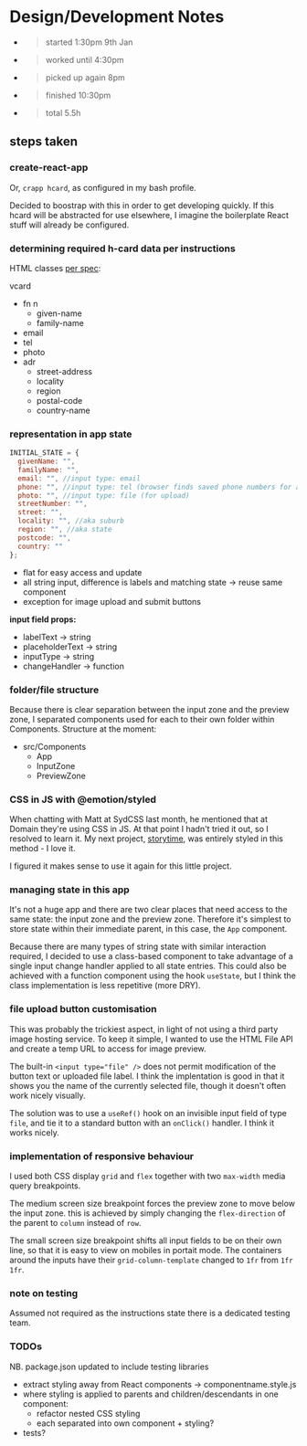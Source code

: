 # Design/Development Notes

- > started 1:30pm 9th Jan
- > worked until 4:30pm
- > picked up again 8pm
- > finished 10:30pm
- > total 5.5h

## steps taken

### **create-react-app**

Or, `crapp hcard`, as configured in my bash profile.

Decided to boostrap with this in order to get developing quickly. If this hcard will be abstracted for use elsewhere, I imagine the boilerplate React stuff will already be configured.

### **determining required h-card data per instructions**

HTML classes [per spec](http://microformats.org/wiki/hcard):

vcard

- fn n
  - given-name
  - family-name
- email
- tel
- photo
- adr
  - street-address
  - locality
  - region
  - postal-code
  - country-name

### **representation in app state**

```js
INITIAL_STATE = {
  givenName: "",
  familyName: "",
  email: "", //input type: email
  phone: "", //input type: tel (browser finds saved phone numbers for autocomplete)
  photo: "", //input type: file (for upload)
  streetNumber: "",
  street: "",
  locality: "", //aka suburb
  region: "", //aka state
  postcode: "",
  country: ""
};
```

- flat for easy access and update
- all string input, difference is labels and matching state -> reuse same component
- exception for image upload and submit buttons

**input field props:**

- labelText -> string
- placeholderText -> string
- inputType -> string
- changeHandler -> function

### **folder/file structure**

Because there is clear separation between the input zone and the preview zone, I separated components used for each to their own folder within Components. Structure at the moment:

- src/Components
  - App
  - InputZone
  - PreviewZone

### **CSS in JS with @emotion/styled**

When chatting with Matt at SydCSS last month, he mentioned that at Domain they're using CSS in JS. At that point I hadn't tried it out, so I resolved to learn it. My next project, [storytime](https://github.com/jezzzm/storytime), was entirely styled in this method - I love it.

I figured it makes sense to use it again for this little project.

### **managing state in this app**

It's not a huge app and there are two clear places that need access to the same state: the input zone and the preview zone. Therefore it's simplest to store state within their immediate parent, in this case, the `App` component.

Because there are many types of string state with similar interaction required, I decided to use a class-based component to take advantage of a single input change handler applied to all state entries. This could also be achieved with a function component using the hook `useState`, but I think the class implementation is less repetitive (more DRY).

### **file upload button customisation**

This was probably the trickiest aspect, in light of not using a third party image hosting service. To keep it simple, I wanted to use the HTML File API and create a temp URL to access for image preview.

The built-in `<input type="file" />` does not permit modification of the button text or uploaded file label. I think the implentation is good in that it shows you the name of the currently selected file, though it doesn't often work nicely visually.

The solution was to use a `useRef()` hook on an invisible input field of type `file`, and tie it to a standard button with an `onClick()` handler. I think it works nicely.

### **implementation of responsive behaviour**

I used both CSS display `grid` and `flex` together with two `max-width` media query breakpoints.

The medium screen size breakpoint forces the preview zone to move below the input zone. this is achieved by simply changing the `flex-direction` of the parent to `column` instead of `row`.

The small screen size breakpoint shifts all input fields to be on their own line, so that it is easy to view on mobiles in portait mode. The containers around the inputs have their `grid-column-template` changed to `1fr` from `1fr 1fr`.

### **note on testing**

Assumed not required as the instructions state there is a dedicated testing team.

### **TODOs**

NB. package.json updated to include testing libraries

- extract styling away from React components -> componentname.style.js
- where styling is applied to parents and children/descendants in one component:
  - refactor nested CSS styling
  - each separated into own component + styling?
- tests?
